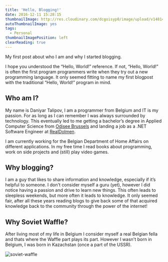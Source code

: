 ```yaml
---
title: 'Hello, Blogging!'
date: 2016-12-11 15:28:15
thumbnailImage: http://res.cloudinary.com/dcgoisyp0/image/upload/v1481468195/Photo_from_Daniyar_Talipov_u4dc5w.jpg
autoThumbnailImage: yes
tags:
  - Personal
thumbnailImagePosition: left
clearReading: true
---
```

My first post about who I am and why I started blogging.
<!-- excerpt -->
I hope you understood the “Hello, World!” reference. If not, “Hello, World!” is often the first program programmers write when they try out a new programming language. It only seemed fitting to name my first blogpost with the traditional “Hello, World!” program in mind.

## Who am I?
My name is Daniyar Talipov, I am a programmer from Belgium and IT is my passion. For as long as I can remember I was always surrounded by technology. This eventually led to me getting a bachelor’s degree in Applied Computer Science from [Odisee Brussels](http://www.odisee.be/en) and landing a job as a .NET Software Engineer at [RealDolmen](http://www.realdolmen.com/).

I am currently working for the Belgian Department of Home Affairs on different applications. In my free time I read books about programming, work on side projects and (still) play video games.

## Why blogging?
I am a guy that likes to share information and knowledge, especially if it’s helpful to someone. I don't consider myself a guru (yet), however I did notice having a passion and drive to learn new things. This often leads to sleepless weekends, but more often it leads to knowledge.  It only seemed fair, after all these years reading blogs to give back some of that acquired knowledge back to the community through the power of the internet!

## Why Soviet Waffle?
After living most of my life in Belgium I consider myself a real Belgian fella and thats where the Waffle part plays its part. However I wasn't born in Belgium, I was born in Kazachstan (once a part of the USSR).

![soviet-waffle](http://res.cloudinary.com/dcgoisyp0/image/upload/v1481468195/sovietwaffle.png)
